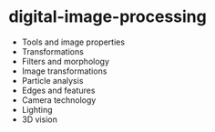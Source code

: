 # digital-image-processing

- Tools and image properties
- Transformations
- Filters and morphology
- Image transformations
- Particle analysis
- Edges and features
- Camera technology
- Lighting
- 3D vision
